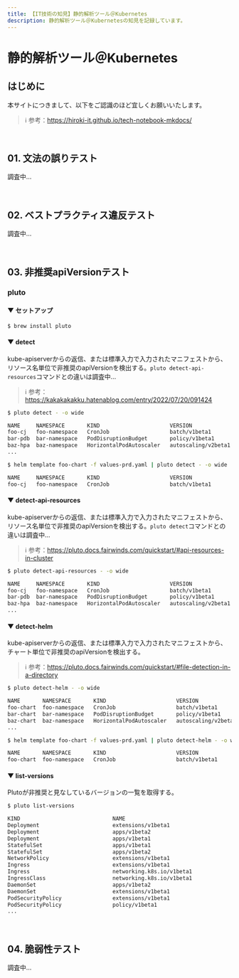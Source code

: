 ```yaml
---
title: 【IT技術の知見】静的解析ツール＠Kubernetes
description: 静的解析ツール＠Kubernetesの知見を記録しています。
---
```


# 静的解析ツール＠Kubernetes

## はじめに

本サイトにつきまして、以下をご認識のほど宜しくお願いいたします。

> ℹ️ 参考：https://hiroki-it.github.io/tech-notebook-mkdocs/

<br>

## 01. 文法の誤りテスト

調査中...

<br>

## 02. ベストプラクティス違反テスト

調査中...


<br>

## 03. 非推奨apiVersionテスト

### pluto

#### ▼ セットアップ

```bash
$ brew install pluto
```

#### ▼ detect

kube-apiserverからの返信、または標準入力で入力されたマニフェストから、リソース名単位で非推奨のapiVersionを検出する。```pluto detect-api-resources```コマンドとの違いは調査中...

> ℹ️ 参考：https://kakakakakku.hatenablog.com/entry/2022/07/20/091424

```bash
$ pluto detect - -o wide

NAME     NAMESPACE       KIND                      VERSION               REPLACEMENT      DEPRECATED   DEPRECATED IN   REMOVED   REMOVED IN
foo-cj   foo-namespace   CronJob                   batch/v1beta1         batch/v1         true         v1.21.0         false     v1.25.0  
bar-pdb  bar-namespace   PodDisruptionBudget       policy/v1beta1        policy/v1        true         v1.21.0         false     v1.25.0     
baz-hpa  baz-namespace   HorizontalPodAutoscaler   autoscaling/v2beta1   autoscaling/v2   true         v1.22.0         false     v1.25.0    
...
```

```bash
$ helm template foo-chart -f values-prd.yaml | pluto detect - -o wide

NAME     NAMESPACE       KIND                      VERSION               REPLACEMENT      DEPRECATED   DEPRECATED IN   REMOVED   REMOVED IN
foo-cj   foo-namespace   CronJob                   batch/v1beta1         batch/v1         true         v1.21.0         false     v1.25.0  
```


#### ▼ detect-api-resources

kube-apiserverからの返信、または標準入力で入力されたマニフェストから、リソース名単位で非推奨のapiVersionを検出する。```pluto detect```コマンドとの違いは調査中...

> ℹ️ 参考：https://pluto.docs.fairwinds.com/quickstart/#api-resources-in-cluster

```bash
$ pluto detect-api-resources - -o wide

NAME     NAMESPACE       KIND                      VERSION               REPLACEMENT      DEPRECATED   DEPRECATED IN   REMOVED   REMOVED IN
foo-cj   foo-namespace   CronJob                   batch/v1beta1         batch/v1         true         v1.21.0         false     v1.25.0  
bar-pdb  bar-namespace   PodDisruptionBudget       policy/v1beta1        policy/v1        true         v1.21.0         false     v1.25.0     
baz-hpa  baz-namespace   HorizontalPodAutoscaler   autoscaling/v2beta1   autoscaling/v2   true         v1.22.0         false     v1.25.0    
...
```

#### ▼ detect-helm

kube-apiserverからの返信、または標準入力で入力されたマニフェストから、チャート単位で非推奨のapiVersionを検出する。

> ℹ️ 参考：https://pluto.docs.fairwinds.com/quickstart/#file-detection-in-a-directory

```bash
$ pluto detect-helm - -o wide

NAME       NAMESPACE       KIND                      VERSION               REPLACEMENT      DEPRECATED   DEPRECATED IN   REMOVED   REMOVED IN
foo-chart  foo-namespace   CronJob                   batch/v1beta1         batch/v1         true         v1.21.0         false     v1.25.0  
bar-chart  bar-namespace   PodDisruptionBudget       policy/v1beta1        policy/v1        true         v1.21.0         false     v1.25.0     
baz-chart  baz-namespace   HorizontalPodAutoscaler   autoscaling/v2beta1   autoscaling/v2   true         v1.22.0         false     v1.25.0     
...
```


```bash
$ helm template foo-chart -f values-prd.yaml | pluto detect-helm - -o wide

NAME       NAMESPACE       KIND                      VERSION               REPLACEMENT      DEPRECATED   DEPRECATED IN   REMOVED   REMOVED IN
foo-chart  foo-namespace   CronJob                   batch/v1beta1         batch/v1         true         v1.21.0         false     v1.25.0  
```

#### ▼ list-versions

Plutoが非推奨と見なしているバージョンの一覧を取得する。

```bash
$ pluto list-versions

KIND                             NAME                                   DEPRECATED IN   REMOVED IN   REPLACEMENT                            COMPONENT     
Deployment                       extensions/v1beta1                     v1.9.0          v1.16.0      apps/v1                                k8s           
Deployment                       apps/v1beta2                           v1.9.0          v1.16.0      apps/v1                                k8s           
Deployment                       apps/v1beta1                           v1.9.0          v1.16.0      apps/v1                                k8s           
StatefulSet                      apps/v1beta1                           v1.9.0          v1.16.0      apps/v1                                k8s           
StatefulSet                      apps/v1beta2                           v1.9.0          v1.16.0      apps/v1                                k8s           
NetworkPolicy                    extensions/v1beta1                     v1.9.0          v1.16.0      networking.k8s.io/v1                   k8s           
Ingress                          extensions/v1beta1                     v1.14.0         v1.22.0      networking.k8s.io/v1                   k8s           
Ingress                          networking.k8s.io/v1beta1              v1.19.0         v1.22.0      networking.k8s.io/v1                   k8s           
IngressClass                     networking.k8s.io/v1beta1              v1.19.0         v1.22.0      networking.k8s.io/v1                   k8s           
DaemonSet                        apps/v1beta2                           v1.9.0          v1.16.0      apps/v1                                k8s           
DaemonSet                        extensions/v1beta1                     v1.9.0          v1.16.0      apps/v1                                k8s           
PodSecurityPolicy                extensions/v1beta1                     v1.10.0         v1.16.0      policy/v1beta1                         k8s           
PodSecurityPolicy                policy/v1beta1                         v1.21.0         v1.25.0      n/a                                    k8s        
...
```


<br>

## 04. 脆弱性テスト

調査中...

<br>

